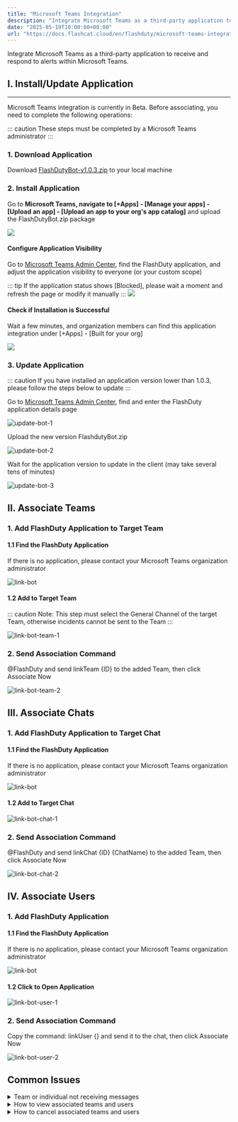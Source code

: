 ```yaml
---
title: "Microsoft Teams Integration"
description: "Integrate Microsoft Teams as a third-party application to receive and respond to alerts within Microsoft Teams"
date: "2025-05-19T10:00:00+08:00"
url: "https://docs.flashcat.cloud/en/flashduty/microsoft-teams-integration-guide"
---
```


Integrate Microsoft Teams as a third-party application to receive and respond to alerts within Microsoft Teams.

## I. Install/Update Application
---

Microsoft Teams integration is currently in Beta. Before associating, you need to complete the following operations:

::: caution
These steps must be completed by a Microsoft Teams administrator
:::

### 1. Download Application
Download [FlashDutyBot-v1.0.3.zip](https://flashduty-docs.oss-cn-beijing.aliyuncs.com/docs/FlashdutyBot-v1.0.3.zip) to your local machine

### 2. Install Application
Go to **Microsoft Teams, navigate to [+Apps] - [Manage your apps] - [Upload an app] - [Upload an app to your org's app catalog]** and upload the FlashDutyBot.zip package

![](https://fcpub-1301667576.cos.ap-nanjing.myqcloud.com/flashduty/integration/microsoft-teams/upload-app.png)

#### Configure Application Visibility
Go to [Microsoft Teams Admin Center](https://admin.teams.microsoft.com/policies/manage-apps), find the FlashDuty application, and adjust the application visibility to everyone (or your custom scope)

::: tip
If the application status shows [Blocked], please wait a moment and refresh the page or modify it manually
:::
![](https://flashduty-docs.oss-cn-beijing.aliyuncs.com/imges/png/install-bot-2.png)

#### Check if Installation is Successful
Wait a few minutes, and organization members can find this application integration under [+Apps] - [Built for your org]

![](https://flashduty-docs.oss-cn-beijing.aliyuncs.com/imges/png/find-bot.png)

### 3. Update Application
::: caution
If you have installed an application version lower than 1.0.3, please follow the steps below to update
:::

Go to [Microsoft Teams Admin Center](https://admin.teams.microsoft.com/policies/manage-apps), find and enter the FlashDuty application details page

![update-bot-1](https://flashduty-docs.oss-cn-beijing.aliyuncs.com/imges/png/update-bot-1.png)

Upload the new version FlashdutyBot.zip

![update-bot-2](https://flashduty-docs.oss-cn-beijing.aliyuncs.com/imges/png/update-bot-2.png)

Wait for the application version to update in the client (may take several tens of minutes)

![update-bot-3](https://flashduty-docs.oss-cn-beijing.aliyuncs.com/imges/png/update-bot-3.png)

## II. Associate Teams

### 1. Add FlashDuty Application to Target Team

#### 1.1 Find the FlashDuty Application
If there is no application, please contact your Microsoft Teams organization administrator

![link-bot](https://flashduty-docs.oss-cn-beijing.aliyuncs.com/imges/png/link-bot-1.png)

#### 1.2 Add to Target Team
::: caution
Note: This step must select the General Channel of the target Team, otherwise incidents cannot be sent to the Team
:::

![link-bot-team-1](https://flashduty-docs.oss-cn-beijing.aliyuncs.com/imges/png/link-bot-team-1.png)

### 2. Send Association Command
@FlashDuty and send linkTeam {ID} to the added Team, then click Associate Now

![link-bot-team-2](https://flashduty-docs.oss-cn-beijing.aliyuncs.com/imges/png/link-bot-team-2.png)

## III. Associate Chats

### 1. Add FlashDuty Application to Target Chat

#### 1.1 Find the FlashDuty Application
If there is no application, please contact your Microsoft Teams organization administrator

![link-bot](https://flashduty-docs.oss-cn-beijing.aliyuncs.com/imges/png/link-bot-1.png)

#### 1.2 Add to Target Chat

![link-bot-chat-1](https://flashduty-docs.oss-cn-beijing.aliyuncs.com/imges/png/link-bot-chat-1.png)

### 2. Send Association Command
@FlashDuty and send linkChat {ID} {ChatName} to the added Team, then click Associate Now

![link-bot-chat-2](https://flashduty-docs.oss-cn-beijing.aliyuncs.com/imges/png/link-bot-chat-2.png)

## IV. Associate Users

### 1. Add FlashDuty Application

#### 1.1 Find the FlashDuty Application
If there is no application, please contact your Microsoft Teams organization administrator

![link-bot](https://flashduty-docs.oss-cn-beijing.aliyuncs.com/imges/png/link-bot-1.png)

#### 1.2 Click to Open Application
![link-bot-user-1](https://flashduty-docs.oss-cn-beijing.aliyuncs.com/imges/png/link-bot-user-1.png)

### 2. Send Association Command
Copy the command: linkUser {} and send it to the chat, then click Associate Now

![link-bot-user-2](https://flashduty-docs.oss-cn-beijing.aliyuncs.com/imges/png/link-bot-user-2.png)

## Common Issues
<details>
<summary>Team or individual not receiving messages</summary>
Please check if the teams and users are successfully associated in Integration Center => Instant Messaging => Microsoft Teams
</details>

<details>
<summary>How to view associated teams and users</summary>
Please check in Integration Center => Instant Messaging => Microsoft Teams under Associated Teams and Associated Users
</details>

<details>
<summary>How to cancel associated teams and users</summary>
Currently not supported
</details>

